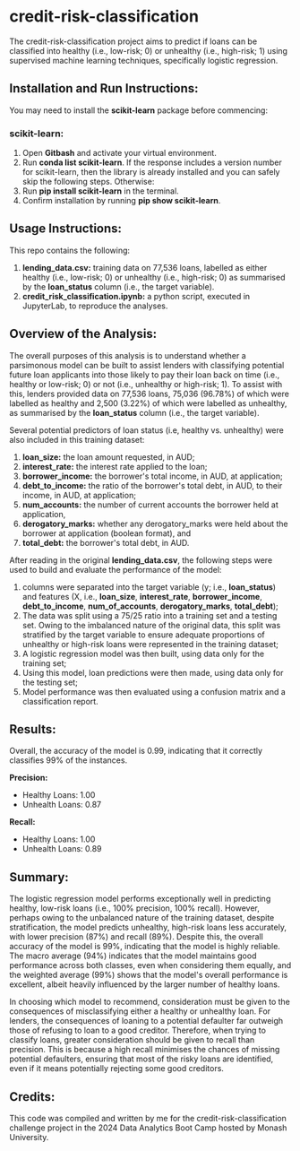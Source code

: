 # credit-risk-classification
The credit-risk-classification project aims to predict if loans can be classified into healthy (i.e., low-risk; 0) or unhealthy (i.e., high-risk; 1) using supervised machine learning techniques, specifically logistic regression.


## Installation and Run Instructions:
You may need to install the **scikit-learn** package before commencing:

### scikit-learn:
1. Open **Gitbash** and activate your virtual environment.
2. Run **conda list scikit-learn**. If the response includes a version number for scikit-learn, then the library is already installed and you can safely skip the following steps. Otherwise:
3. Run **pip install scikit-learn** in the terminal.
4. Confirm installation by running **pip show scikit-learn**.


## Usage Instructions:
This repo contains the following:
1. **lending_data.csv:** training data on 77,536 loans, labelled as either healthy (i.e., low-risk; 0) or unhealthy (i.e., high-risk; 0) as summarised by the **loan_status** column (i.e., the target variable). 
2. **credit_risk_classification.ipynb:** a python script, executed in JupyterLab, to reproduce the analyses.


## Overview of the Analysis:
The overall purposes of this analysis is to understand whether a parsimonous model can be built to assist lenders with classifying potential future loan applicants into those likely to pay their loan back on time (i.e., healthy or low-risk; 0) or not (i.e., unhealthy or high-risk; 1). To assist with this, lenders provided data on 77,536 loans, 75,036 (96.78%) of which were labelled as healthy and 2,500 (3.22%) of which were labelled as unhealthy, as summarised by the **loan_status** column (i.e., the target variable).

Several potential predictors of loan status (i.e, healthy vs. unhealthy) were also included in this training dataset:
1. **loan_size:** the loan amount requested, in AUD;
2. **interest_rate:** the interest rate applied to the loan;
3. **borrower_income:** the borrower's total income, in AUD, at application;
5. **debt_to_income:** the ratio of the borrower's total debt, in AUD, to their income, in AUD, at application;
6. **num_accounts:** the number of current accounts the borrower held at application,
7. **derogatory_marks:** whether any derogatory_marks were held about the borrower at application (boolean format), and
8. **total_debt:** the borrower's total debt, in AUD.

After reading in the original **lending_data.csv**, the following steps were used to build and evaluate the performance of the model:
1. columns were separated into the target variable (y; i.e., **loan_status**) and features (X, i.e., **loan_size**, **interest_rate**,	**borrower_income**,	**debt_to_income**,	**num_of_accounts**,	**derogatory_marks**,	**total_debt**);
2. The data was split using a 75/25 ratio into a training set and a testing set. Owing to the imbalanced nature of the original data, this split was stratified by the target variable to ensure adequate proportions of unhealthy or high-risk loans were represented in the training dataset;
3. A logistic regression model was then built, using data only for the training set;
4. Using this model, loan predictions were then made, using data only for the testing set;
5. Model performance was then evaluated using a confusion matrix and a classification report.


## Results:
Overall, the  accuracy of the model is 0.99, indicating that it correctly classifies 99% of the instances.

**Precision:**
* Healthy Loans: 1.00
* Unhealth Loans: 0.87

**Recall:**
* Healthy Loans: 1.00
* Unhealth Loans: 0.89


## Summary:
The logistic regression model performs exceptionally well in predicting healthy, low-risk loans (i.e., 100% precision, 100% recall). However, perhaps owing to the unbalanced nature of the training dataset, despite stratification, the model predicts unhealthy, high-risk loans less accurately, with lower precision (87%) and recall (89%). Despite this, the overall accuracy of the model is 99%, indicating that the model is highly reliable. The macro average (94%) indicates that the model maintains good performance across both classes, even when considering them equally, and the weighted average (99%) shows that the model's overall performance is excellent, albeit heavily influenced by the larger number of healthy loans. 

In choosing which model to recommend, consideration must be given to the consequences of misclassifying either a healthy or unhealthy loan. For lenders, the consequences of loaning to a potential defaulter far outweigh those of refusing to loan to a good creditor. Therefore, when trying to classify loans, greater consideration should be given to recall than precision. This is because a high recall minimises the chances of missing potential defaulters, ensuring that most of the risky loans are identified, even if it means potentially rejecting some good creditors.


## Credits:
This code was compiled and written by me for the credit-risk-classification challenge project in the 2024 Data Analytics Boot Camp hosted by Monash University. 
